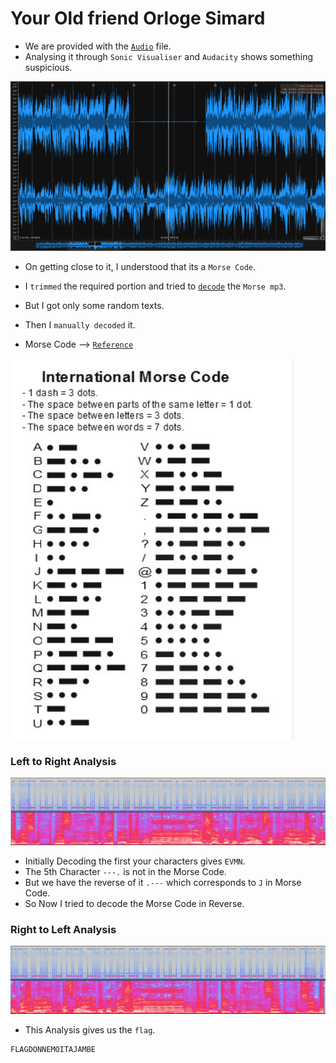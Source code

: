 # Your Old friend Orloge Simard

- We are provided with the [`Audio`](https://github.com/a3X3k/RoadMap/blob/main/Set%201/RingZer0/Your%20Old%20Friend%20Orloge%20Simard/1.mp3) file.
- Analysing it through `Sonic Visualiser` and `Audacity` shows something suspicious.

![Image](https://github.com/a3X3k/RoadMap/blob/main/Set%201/RingZer0/Your%20Old%20Friend%20Orloge%20Simard/1.png?raw=true)

- On getting close to it, I understood that its a `Morse Code`.

- I `trimmed` the required portion and tried to [`decode`](https://morsecode.world/international/decoder/audio-decoder-adaptive.html) the `Morse mp3`.
- But I got only some random texts.
- Then I `manually decoded` it. 
- Morse Code --> [`Reference`](https://www.artofmanliness.com/articles/morse-code/)

![Image](https://github.com/a3X3k/RoadMap/blob/main/Set%201/RingZer0/Your%20Old%20Friend%20Orloge%20Simard/Ref.png?raw=true)

### Left to Right Analysis

![Image](https://github.com/a3X3k/RoadMap/blob/main/Set%201/RingZer0/Your%20Old%20Friend%20Orloge%20Simard/Morse.png?raw=true)

- Initially Decoding the first your characters gives `EVMN`.
- The 5th Character `---.` is not in the Morse Code. 
- But we have the reverse of it `.---` which corresponds to `J` in Morse Code.
- So Now I tried to decode the Morse Code in Reverse.

###  Right to Left Analysis

![Image](https://github.com/a3X3k/RoadMap/blob/main/Set%201/RingZer0/Your%20Old%20Friend%20Orloge%20Simard/Original%20Morse.png)

- This Analysis gives us the `flag`.

```
FLAGDONNEMOITAJAMBE
```
